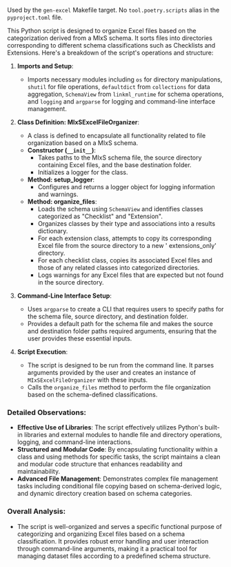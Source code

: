 Used by the `gen-excel` Makefile target. No `tool.poetry.scripts` alias in the `pyproject.toml` file.

This Python script is designed to organize Excel files based on the categorization derived from a MIxS schema. It sorts
files into directories corresponding to different schema classifications such as Checklists and Extensions. Here's a
breakdown of the script's operations and structure:

1. **Imports and Setup**:
    - Imports necessary modules including `os` for directory manipulations, `shutil` for file operations, `defaultdict`
      from `collections` for data aggregation, `SchemaView` from `linkml_runtime` for schema operations, and `logging`
      and `argparse` for logging and command-line interface management.

2. **Class Definition: MIxSExcelFileOrganizer**:
    - A class is defined to encapsulate all functionality related to file organization based on a MIxS schema.
    - **Constructor (`__init__`)**:
        - Takes paths to the MIxS schema file, the source directory containing Excel files, and the base destination
          folder.
        - Initializes a logger for the class.
    - **Method: setup_logger**:
        - Configures and returns a logger object for logging information and warnings.
    - **Method: organize_files**:
        - Loads the schema using `SchemaView` and identifies classes categorized as "Checklist" and "Extension".
        - Organizes classes by their type and associations into a results dictionary.
        - For each extension class, attempts to copy its corresponding Excel file from the source directory to a new '
          extensions_only' directory.
        - For each checklist class, copies its associated Excel files and those of any related classes into categorized
          directories.
        - Logs warnings for any Excel files that are expected but not found in the source directory.

3. **Command-Line Interface Setup**:
    - Uses `argparse` to create a CLI that requires users to specify paths for the schema file, source directory, and
      destination folder.
    - Provides a default path for the schema file and makes the source and destination folder paths required arguments,
      ensuring that the user provides these essential inputs.

4. **Script Execution**:
    - The script is designed to be run from the command line. It parses arguments provided by the user and creates an
      instance of `MIxSExcelFileOrganizer` with these inputs.
    - Calls the `organize_files` method to perform the file organization based on the schema-defined classifications.

### Detailed Observations:

- **Effective Use of Libraries**: The script effectively utilizes Python's built-in libraries and external modules to
  handle file and directory operations, logging, and command-line interactions.
- **Structured and Modular Code**: By encapsulating functionality within a class and using methods for specific tasks,
  the script maintains a clean and modular code structure that enhances readability and maintainability.
- **Advanced File Management**: Demonstrates complex file management tasks including conditional file copying based on
  schema-derived logic, and dynamic directory creation based on schema categories.

### Overall Analysis:

- The script is well-organized and serves a specific functional purpose of categorizing and organizing Excel files based
  on a schema classification. It provides robust error handling and user interaction through command-line arguments,
  making it a practical tool for managing dataset files according to a predefined schema structure.
